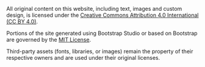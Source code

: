 
All original content on this website, including text, images and custom design, is licensed under the [Creative Commons Attribution 4.0 International (CC BY 4.0)](https://creativecommons.org/licenses/by/4.0/).

Portions of the site generated using Bootstrap Studio or based on Bootstrap are governed by the [MIT License](https://github.com/twbs/bootstrap/blob/main/LICENSE).

Third-party assets (fonts, libraries, or images) remain the property of their respective owners and are used under their original licenses.
